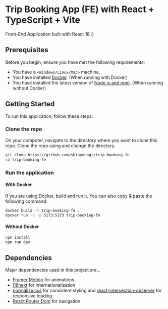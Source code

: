 # Trip Booking App (FE) with React + TypeScript + Vite
Front-End Application built with React 18 :)

## Prerequisites
Before you begin, ensure you have met the following requirements:
- You have a `<Windows/Linux/Mac>` machine.
- You have installed [Docker](https://www.docker.com/products/docker-desktop). (When running with Docker)
- You have installed the latest version of [Node.js and npm](https://nodejs.org/). (When running without Docker)

## Getting Started
To run this application, follow these steps: 

### Clone the repo
On your computer, navigate to the directory where you want to clone this repo. Clone the repo using and change the directory.
```bash
git clone https://github.com/shinyonogi/trip-booking-fe
cd trip-booking-fe
```

### Run the application
#### With Docker
If you are using Docker, build and run it.
You can also copy & paste the following command:
```bash
docker build -t trip-booking-fe .
docker run -d -p 5173:5173 trip-booking-fe
```
#### Without Docker
```bash
npm install
npm run dev
```

## Dependencies
Major dependencies used in this project are...
- [Framer Motion](https://www.framer.com/motion/) for animations
- [i18next](https://www.i18next.com/) for internationalization
- [normalize.css](https://github.com/necolas/normalize.css) for consistent styling and [react-intersection-observer](https://github.com/thebuilder/react-intersection-observer) for responsive loading
- [React Router Dom](https://reactrouter.com/en/main) for navigation

